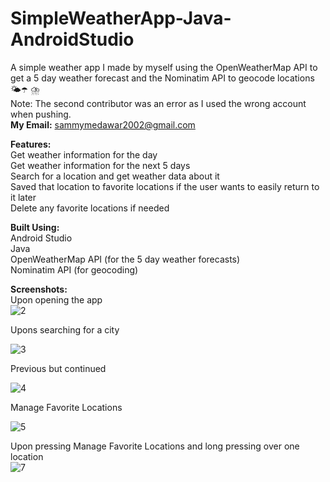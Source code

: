 # SimpleWeatherApp-Java-AndroidStudio  
A simple weather app I made by myself using the OpenWeatherMap API to get a 5 day weather forecast and the Nominatim API to geocode locations 🌤️☂️ ⛈️    
Note: The second contributor was an error as I used the wrong account when pushing.    
**My Email:** sammymedawar2002@gmail.com  

**Features:**  
Get weather information for the day  
Get weather information for the next 5 days  
Search for a location and get weather data about it  
Saved that location to favorite locations if the user wants to easily return to it later   
Delete any favorite locations if needed  

**Built Using:**  
Android Studio  
Java  
OpenWeatherMap API (for the 5 day weather forecasts)  
Nominatim API (for geocoding)  

**Screenshots:**  
Upon opening the app  
![2](https://user-images.githubusercontent.com/124078120/233033908-d2e1859b-e643-4c2e-8703-5071941ac1cb.PNG)  

Upons searching for a city  

![3](https://user-images.githubusercontent.com/124078120/233034190-ea83303e-060e-4ca5-962e-caa8ced3dd43.PNG)  

Previous but continued  

![4](https://user-images.githubusercontent.com/124078120/233034398-7c34ec4a-7a81-43ba-b9aa-71fb91a743ca.PNG)  

Manage Favorite Locations  
 
![5](https://user-images.githubusercontent.com/124078120/233034494-b5d925ca-f491-40b8-b4aa-9ae04c0e1020.PNG)  

Upon pressing Manage Favorite Locations and long pressing over one location  
![7](https://user-images.githubusercontent.com/124078120/233034658-26355f22-735a-4640-9a4d-5151d811c7c3.PNG)  
